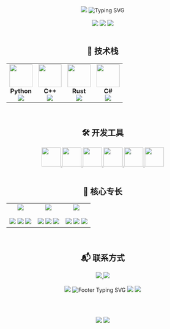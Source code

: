 <div align="center">

<img src="https://capsule-render.vercel.app/api?type=waving&color=0:667eea,100:764ba2&height=200&section=header&text=MOCO&fontSize=80&fontColor=ffffff&animation=fadeIn&fontAlignY=35" />

<img src="https://readme-typing-svg.herokuapp.com?font=Orbitron&size=28&duration=3000&pause=1000&color=667EEA&center=true&vCenter=true&width=600&lines=系统架构师;跨平台开发专家;性能优化工程师;代码工艺匠人" alt="Typing SVG" />

</div>

<br>

<div align="center">

<img src="https://img.shields.io/badge/🎯_专注领域-系统编程-667eea?style=for-the-badge&labelColor=1a1a2e" />
<img src="https://img.shields.io/badge/🌍_工作地点-中国-764ba2?style=for-the-badge&labelColor=1a1a2e" />
<img src="https://img.shields.io/badge/💡_理念-代码改变世界-667eea?style=for-the-badge&labelColor=1a1a2e" />

</div>

<br>

<div align="center">

## 🚀 技术栈

<table>
<tr>
<td align="center" width="25%">
<img src="https://skillicons.dev/icons?i=python" width="60" height="60" />
<br><strong>Python</strong>
<br><img src="https://geps.dev/progress/95?dangerColor=667eea&warningColor=667eea&successColor=667eea" />
</td>
<td align="center" width="25%">
<img src="https://skillicons.dev/icons?i=cpp" width="60" height="60" />
<br><strong>C++</strong>
<br><img src="https://geps.dev/progress/90?dangerColor=764ba2&warningColor=764ba2&successColor=764ba2" />
</td>
<td align="center" width="25%">
<img src="https://skillicons.dev/icons?i=rust" width="60" height="60" />
<br><strong>Rust</strong>
<br><img src="https://geps.dev/progress/85?dangerColor=667eea&warningColor=667eea&successColor=667eea" />
</td>
<td align="center" width="25%">
<img src="https://skillicons.dev/icons?i=cs" width="60" height="60" />
<br><strong>C#</strong>
<br><img src="https://geps.dev/progress/80?dangerColor=764ba2&warningColor=764ba2&successColor=764ba2" />
</td>
</tr>
</table>

</div>

<br>

<div align="center">

## 🛠️ 开发工具

<a href="https://www.qt.io/" target="_blank">
<img src="https://skillicons.dev/icons?i=qt&theme=dark" width="50" height="50" />
</a>
<a href="https://www.docker.com/" target="_blank">
<img src="https://skillicons.dev/icons?i=docker&theme=dark" width="50" height="50" />
</a>
<a href="https://git-scm.com/" target="_blank">
<img src="https://skillicons.dev/icons?i=git&theme=dark" width="50" height="50" />
</a>
<a href="https://code.visualstudio.com/" target="_blank">
<img src="https://skillicons.dev/icons?i=vscode&theme=dark" width="50" height="50" />
</a>
<a href="https://visualstudio.microsoft.com/" target="_blank">
<img src="https://skillicons.dev/icons?i=visualstudio&theme=dark" width="50" height="50" />
</a>
<a href="https://www.sqlite.org/" target="_blank">
<img src="https://skillicons.dev/icons?i=sqlite&theme=dark" width="50" height="50" />
</a>

</div>

<br>

<div align="center">

## 🌟 核心专长

<table>
<tr>
<td align="center" width="33%">
<img src="https://img.shields.io/badge/⚡-系统编程-667eea?style=for-the-badge&logo=lightning&logoColor=white" />
<br><br>
<img src="https://img.shields.io/badge/-内存管理-1a1a2e?style=flat-square" />
<img src="https://img.shields.io/badge/-并发编程-1a1a2e?style=flat-square" />
<img src="https://img.shields.io/badge/-性能优化-1a1a2e?style=flat-square" />
</td>
<td align="center" width="33%">
<img src="https://img.shields.io/badge/🖥️-跨平台开发-764ba2?style=for-the-badge&logo=desktop&logoColor=white" />
<br><br>
<img src="https://img.shields.io/badge/-桌面应用-1a1a2e?style=flat-square" />
<img src="https://img.shields.io/badge/-GUI框架-1a1a2e?style=flat-square" />
<img src="https://img.shields.io/badge/-多系统兼容-1a1a2e?style=flat-square" />
</td>
<td align="center" width="33%">
<img src="https://img.shields.io/badge/🐳-容器化部署-667eea?style=for-the-badge&logo=docker&logoColor=white" />
<br><br>
<img src="https://img.shields.io/badge/-Docker编排-1a1a2e?style=flat-square" />
<img src="https://img.shields.io/badge/-CI/CD流水线-1a1a2e?style=flat-square" />
<img src="https://img.shields.io/badge/-基础设施代码-1a1a2e?style=flat-square" />
</td>
</tr>
</table>

</div>

<br>

<div align="center">

## 📬 联系方式

<a href="mailto:dmoco997@163.com">
<img src="https://img.shields.io/badge/📧_邮箱-dmoco997@163.com-667eea?style=for-the-badge&logo=gmail&logoColor=white" />
</a>

<a href="https://github.com/d-moco">
<img src="https://img.shields.io/badge/🐙_GitHub-@d--moco-764ba2?style=for-the-badge&logo=github&logoColor=white" />
</a>

</div>

<br>

<div align="center">

<img src="https://capsule-render.vercel.app/api?type=rect&color=gradient&customColorList=0,1,2,3,4,5,6,7,8,9,10,11,12,13,14,15,16,17,18,19,20&height=3&section=header" />

<img src="https://readme-typing-svg.herokuapp.com?font=Orbitron&size=20&duration=4000&pause=2000&color=667EEA&center=true&vCenter=true&width=500&lines=✨+用代码创造无限可能;🚀+探索技术的边界;💡+让创意照亮未来" alt="Footer Typing SVG" />


<img src="https://komarev.com/ghpvc/?username=d-moco&color=667eea&style=for-the-badge&label=访问量" />
<img src="https://img.shields.io/github/commit-activity/y/d-moco/d-moco?color=764ba2&style=for-the-badge&label=年度提交" />


<br><br>

<img src="https://github-readme-activity-graph.vercel.app/graph?username=d-moco&theme=github-compact&bg_color=0d1117&color=667eea&line=764ba2&point=667eea&area_color=667eea&area=true&hide_border=true&custom_title=📈%20代码活动统计" />

<img src="https://capsule-render.vercel.app/api?type=waving&color=0:667eea,100:764ba2&height=120&section=footer" />

</div> 
